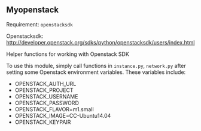 ## Myopenstack

Requirement: `openstacksdk`

Openstacksdk: http://developer.openstack.org/sdks/python/openstacksdk/users/index.html

Helper functions for working with Openstack SDK

To use this module, simply call functions in `instance.py`, `network.py` after setting some Openstack environment variables. These variables include:

- OPENSTACK_AUTH_URL
- OPENSTACK_PROJECT
- OPENSTACK_USERNAME
- OPENSTACK_PASSWORD
- OPENSTACK_FLAVOR=m1.small
- OPENSTACK_IMAGE=CC-Ubuntu14.04
- OPENSTACK_KEYPAIR